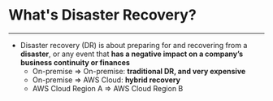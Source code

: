 # What's Disaster Recovery?
---

* Disaster recovery (DR) is about preparing for and recovering from a **disaster**, or any event that **has a negative impact on a company’s business continuity or finances**
	* On-premise => On-premise: **traditional DR, and very expensive**
	* On-premise => AWS Cloud: **hybrid recovery**
	* AWS Cloud Region A => AWS Cloud Region B